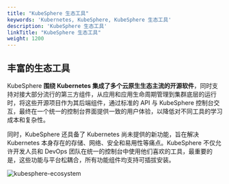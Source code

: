 ```yaml
---
title: "KubeSphere 生态工具"
keywords: 'Kubernetes, KubeSphere, KubeSphere 生态工具'
description: 'KubeSphere 生态工具'
linkTitle: "KubeSphere 生态工具"
weight: 1200
---
```


## 丰富的生态工具

KubeSphere **围绕 Kubernetes 集成了多个云原生生态主流的开源软件**，同时支持对接大部分流行的第三方组件，从应用和应用生命周期管理到集群底层的运行时，将这些开源项目作为其后端组件，通过标准的 API 与 KubeSphere 控制台交互，最终在一个统一的控制台界面提供一致的用户体验，以降低对不同工具的学习成本和复杂性。

同时，KubeSphere 还具备了 Kubernetes 尚未提供的新功能，旨在解决 Kubernetes 本身存在的存储、网络、安全和易用性等痛点。KubeSphere 不仅允许开发人员和 DevOps 团队在统一的控制台中使用他们喜欢的工具，最重要的是，这些功能与平台松耦合，所有功能组件均支持可插拔安装。

![kubesphere-ecosystem](/images/docs/zh-cn/introduction/kubesphere-ecosystem/kubesphere-ecosystem.png)
